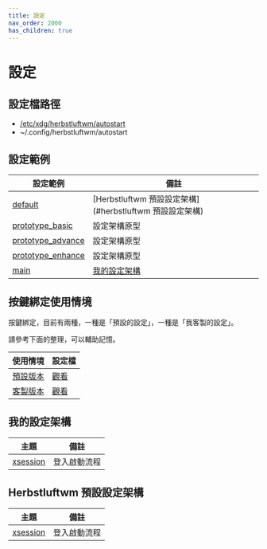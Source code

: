 ```yaml
---
title: 設定
nav_order: 2000
has_children: true
---
```


# 設定


## 設定檔路徑

* [/etc/xdg/herbstluftwm/autostart](https://github.com/herbstluftwm/herbstluftwm/blob/master/share/autostart)
* ~/.config/herbstluftwm/autostart


## 設定範例

| 設定範例 | 備註 |
| --- | --- |
| [default](https://github.com/samwhelp/note-about-herbstluftwm/tree/gh-pages/_demo/config/herbstluftwm-config/default) | [Herbstluftwm 預設設定架構](#herbstluftwm 預設設定架構) |
| [prototype_basic](https://github.com/samwhelp/note-about-herbstluftwm/tree/gh-pages/_demo/config/herbstluftwm-config/prototype_basic) | 設定架構原型 |
| [prototype_advance](https://github.com/samwhelp/note-about-herbstluftwm/tree/gh-pages/_demo/config/herbstluftwm-config/prototype_advance) | 設定架構原型 |
| [prototype_enhance](https://github.com/samwhelp/note-about-herbstluftwm/tree/gh-pages/_demo/config/herbstluftwm-config/prototype_enhance) | 設定架構原型 |
| [main](https://github.com/samwhelp/note-about-herbstluftwm/tree/gh-pages/_demo/config/herbstluftwm-config/main) | [我的設定架構](#我的設定架構) |


## 按鍵綁定使用情境

按鍵綁定，目前有兩種，一種是「預設的設定」，一種是「我客製的設定」。

請參考下面的整理，可以輔助記憶。

| 使用情境 | 設定檔 |
| --- | --- |
| [預設版本](https://samwhelp.github.io/note-about-herbstluftwm/read/scenario_default.html) | [觀看](https://github.com/samwhelp/note-about-herbstluftwm/blob/gh-pages/_demo/config/herbstluftwm-config/default/config/herbstluftwm/autostart) |
| [客製版本](https://samwhelp.github.io/note-about-herbstluftwm/read/scenario.html) | [觀看](https://github.com/samwhelp/note-about-herbstluftwm/blob/gh-pages/_demo/config/herbstluftwm-config/main/config/herbstluftwm/sys/profile/main/keybind.sh) |


## 我的設定架構

| 主題 | 備註 |
| --- | --- |
| [xsession](config/main/xsession) | 登入啟動流程 |


## Herbstluftwm 預設設定架構

| 主題 | 備註 |
| --- | --- |
| [xsession](config/default/xsession) | 登入啟動流程 |
